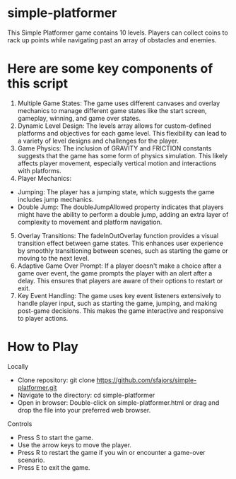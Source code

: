 # simple-platformer
This Simple Platformer game contains 10 levels. Players can collect coins to rack up points while navigating past an array of obstacles and enemies.

# Here are some key components of this script
1. Multiple Game States: The game uses different canvases and overlay mechanics to manage different game states like the start screen, gameplay, winning, and game over states.
2. Dynamic Level Design: The levels array allows for custom-defined platforms and objectives for each game level. This flexibility can lead to a variety of level designs and challenges for the player.
3. Game Physics: The inclusion of GRAVITY and FRICTION constants suggests that the game has some form of physics simulation. This likely affects player movement, especially vertical motion and interactions with platforms.
4. Player Mechanics:
- Jumping: The player has a jumping state, which suggests the game includes jump mechanics.
- Double Jump: The doubleJumpAllowed property indicates that players might have the ability to perform a double jump, adding an extra layer of complexity to movement and platform navigation.
5. Overlay Transitions: The fadeInOutOverlay function provides a visual transition effect between game states. This enhances user experience by smoothly transitioning between scenes, such as starting the game or moving to the next level.
6. Adaptive Game Over Prompt: If a player doesn't make a choice after a game over event, the game prompts the player with an alert after a delay. This ensures that players are aware of their options to restart or exit.
7. Key Event Handling: The game uses key event listeners extensively to handle player input, such as starting the game, jumping, and making post-game decisions. This makes the game interactive and responsive to player actions.

# How to Play
Locally 
- Clone repository:
  git clone https://github.com/sfajors/simple-platformer.git
- Navigate to the directory:
  cd simple-platformer
- Open in browser: Double-click on simple-platformer.html or drag and drop the file into your preferred web browser.

Controls 
- Press S to start the game.
- Use the arrow keys to move the player.
- Press R to restart the game if you win or encounter a game-over scenario.
- Press E to exit the game.
